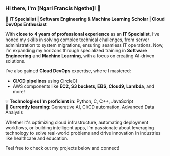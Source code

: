 ### Hi there, I'm [Ngari Francis Ngethe]! 👋

🚀 **IT Specialist | Software Engineering & Machine Learning Scholar | Cloud DevOps Enthusiast**

With **close to 4 years of professional experience** as an **IT Specialist**, I’ve honed my skills in solving complex technical challenges, from server administration to system migrations, ensuring seamless IT operations. Now, I’m expanding my horizons through specialized training in **Software Engineering** and **Machine Learning**, with a focus on creating AI-driven solutions.

I’ve also gained **Cloud DevOps** expertise, where I mastered:
- **CI/CD pipelines** using CircleCI
- AWS components like **EC2, S3 buckets, EBS, Cloud9, Lambda**, and more!

💡 **Technologies I'm proficient in**: Python, C, C++, JavaScript  
🌱 **Currently learning**: Generative AI, CI/CD automation, Advanced Data Analysis

Whether it's optimizing cloud infrastructure, automating deployment workflows, or building intelligent apps, I’m passionate about leveraging technology to solve real-world problems and drive innovation in industries like healthcare and education.

Feel free to check out my projects below and connect!
